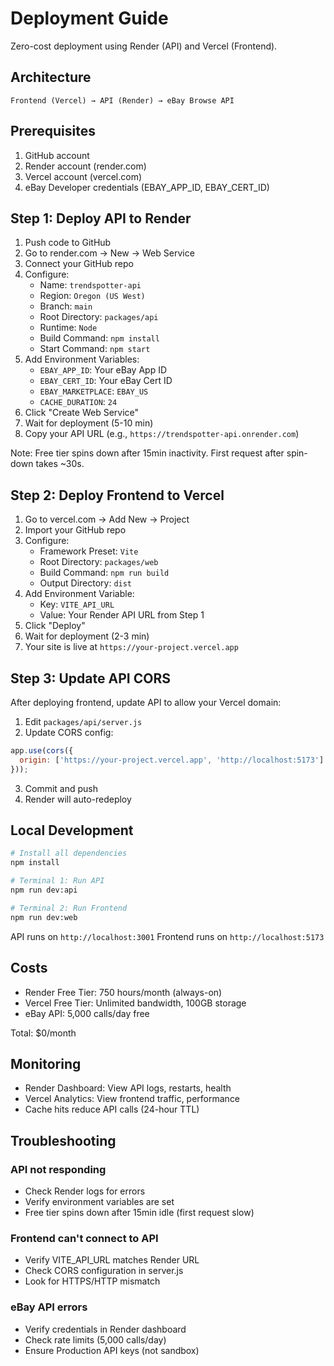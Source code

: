 # Deployment Guide

Zero-cost deployment using Render (API) and Vercel (Frontend).

## Architecture

```
Frontend (Vercel) → API (Render) → eBay Browse API
```

## Prerequisites

1. GitHub account
2. Render account (render.com)
3. Vercel account (vercel.com)
4. eBay Developer credentials (EBAY_APP_ID, EBAY_CERT_ID)

## Step 1: Deploy API to Render

1. Push code to GitHub
2. Go to render.com → New → Web Service
3. Connect your GitHub repo
4. Configure:
   - Name: `trendspotter-api`
   - Region: `Oregon (US West)`
   - Branch: `main`
   - Root Directory: `packages/api`
   - Runtime: `Node`
   - Build Command: `npm install`
   - Start Command: `npm start`
5. Add Environment Variables:
   - `EBAY_APP_ID`: Your eBay App ID
   - `EBAY_CERT_ID`: Your eBay Cert ID
   - `EBAY_MARKETPLACE`: `EBAY_US`
   - `CACHE_DURATION`: `24`
6. Click "Create Web Service"
7. Wait for deployment (5-10 min)
8. Copy your API URL (e.g., `https://trendspotter-api.onrender.com`)

Note: Free tier spins down after 15min inactivity. First request after spin-down takes ~30s.

## Step 2: Deploy Frontend to Vercel

1. Go to vercel.com → Add New → Project
2. Import your GitHub repo
3. Configure:
   - Framework Preset: `Vite`
   - Root Directory: `packages/web`
   - Build Command: `npm run build`
   - Output Directory: `dist`
4. Add Environment Variable:
   - Key: `VITE_API_URL`
   - Value: Your Render API URL from Step 1
5. Click "Deploy"
6. Wait for deployment (2-3 min)
7. Your site is live at `https://your-project.vercel.app`

## Step 3: Update API CORS

After deploying frontend, update API to allow your Vercel domain:

1. Edit `packages/api/server.js`
2. Update CORS config:
```javascript
app.use(cors({
  origin: ['https://your-project.vercel.app', 'http://localhost:5173']
}));
```
3. Commit and push
4. Render will auto-redeploy

## Local Development

```bash
# Install all dependencies
npm install

# Terminal 1: Run API
npm run dev:api

# Terminal 2: Run Frontend
npm run dev:web
```

API runs on `http://localhost:3001`
Frontend runs on `http://localhost:5173`

## Costs

- Render Free Tier: 750 hours/month (always-on)
- Vercel Free Tier: Unlimited bandwidth, 100GB storage
- eBay API: 5,000 calls/day free

Total: $0/month

## Monitoring

- Render Dashboard: View API logs, restarts, health
- Vercel Analytics: View frontend traffic, performance
- Cache hits reduce API calls (24-hour TTL)

## Troubleshooting

### API not responding
- Check Render logs for errors
- Verify environment variables are set
- Free tier spins down after 15min idle (first request slow)

### Frontend can't connect to API
- Verify VITE_API_URL matches Render URL
- Check CORS configuration in server.js
- Look for HTTPS/HTTP mismatch

### eBay API errors
- Verify credentials in Render dashboard
- Check rate limits (5,000 calls/day)
- Ensure Production API keys (not sandbox)
